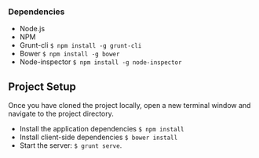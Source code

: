 ### Dependencies
- Node.js
- NPM
- Grunt-cli `$ npm install -g grunt-cli`
- Bower `$ npm install -g bower`
- Node-inspector `$ npm install -g node-inspector`


## Project Setup
Once you have cloned the project locally, open a new terminal window and navigate to the project directory.

- Install the application dependencies `$ npm install`
- Install client-side dependencies `$ bower install`
- Start the server: `$ grunt serve`.
